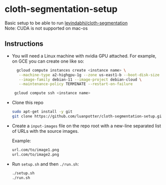 # cloth-segmentation-setup

Basic setup to be able to run [levindabhi/cloth-segmentation](https://github.com/levindabhi/cloth-segmentation)  
Note: CUDA is not supported on mac-os

## Instructions

 * You will need a Linux machine with nvidia GPU attached. For example, on GCE you can create one like so:

   ```bash
     gcloud compute instances create <instance name> \
      --machine-type a2-highgpu-1g --zone us-east1-b --boot-disk-size 200GB \
      --image-family debian-11 --image-project debian-cloud \
      --maintenance-policy TERMINATE --restart-on-failure

    gcloud compute ssh <instance name>
   ```

 * Clone this repo

   ```bash
   sudo apt-get install -y git
   git clone https://github.com/luanpotter/cloth-segmentation-setup.git
   ```

 * Create a `input-images` file on the repo root with a new-line separated list of URLs with the source images.

   Example:

   ```txt
   url.com/to/image1.png
   url.com/to/image2.png
   ```

 * Run `setup.sh` and then `./run.sh`:

   ```bash
   ./setup.sh
   ./run.sh
   ```
